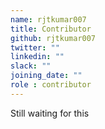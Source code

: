 ```yaml
---
name: rjtkumar007
title: Contributor
github: rjtkumar007
twitter: ""
linkedin: ""
slack: ""
joining_date: ""
role : contributor
---
```


Still waiting for this
